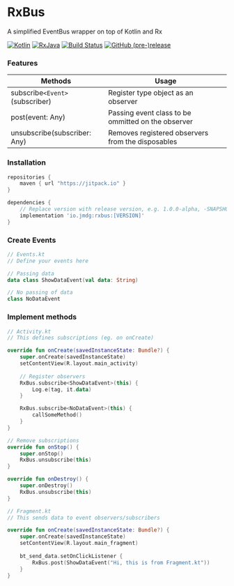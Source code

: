 # RxBus
A simplified EventBus wrapper on top of Kotlin and Rx

[![Kotlin](https://img.shields.io/badge/Kotlin-1.2.51-green.svg?style=flat-square)](http://kotlinlang.org)
[![RxJava](https://img.shields.io/badge/Support-27.1.1-6ab344.svg?style=flat-square)](https://github.com/ReactiveX/RxJava/releases/tag/v2.1.10)
[![Build Status](https://img.shields.io/travis/joshuadeguzman/rxbus.svg?style=flat-square)](https://travis-ci.org/joshuadeguzman/rxbus)
[![GitHub (pre-)release](https://img.shields.io/github/release/joshuadeguzman/rxbus/all.svg?style=flat-square)
](./../../releases)

### Features

| Methods                           | Usage                                                   |
| -                                 | -                                                       |
| subscribe`<Event>`(subscriber)      | Register type object as an observer                     |
| post(event: Any)                  | Passing event class to be ommitted on the observer      |
| unsubscribe(subscriber: Any)      | Removes registered observers from the disposables       |

### Installation
```gradle
repositories {
    maven { url "https://jitpack.io" }
}

dependencies {
    // Replace version with release version, e.g. 1.0.0-alpha, -SNAPSHOT
    implementation 'io.jmdg:rxbus:[VERSION]'
}
```

### Create Events
```kotlin
// Events.kt
// Define your events here

// Passing data
data class ShowDataEvent(val data: String)

// No passing of data
class NoDataEvent
```

### Implement methods
```kotlin
// Activity.kt
// This defines subscriptions (eg. on onCreate)

override fun onCreate(savedInstanceState: Bundle?) {
    super.onCreate(savedInstanceState)
    setContentView(R.layout.main_activity)
    
    // Register observers
    RxBus.subscribe<ShowDataEvent>(this) {
        Log.e(tag, it.data)
    }

    RxBus.subscribe<NoDataEvent>(this) {
        callSomeMethod()
    }
}

// Remove subscriptions
override fun onStop() {
    super.onStop()
    RxBus.unsubscribe(this)
}

override fun onDestroy() {
    super.onDestroy()
    RxBus.unsubscribe(this)
}
```

```kotlin
// Fragment.kt
// This sends data to event observers/subscribers

override fun onCreate(savedInstanceState: Bundle?) {
    super.onCreate(savedInstanceState)
    setContentView(R.layout.main_fragment)
    
    bt_send_data.setOnClickListener {
        RxBus.post(ShowDataEvent("Hi, this is from Fragment.kt"))
    }
}
```
